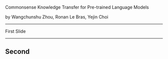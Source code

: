 Commonsense Knowledge Transfer for Pre-trained Language Models

by Wangchunshu Zhou, Ronan Le Bras, Yejin Choi

---
First Slide

---
Second
---